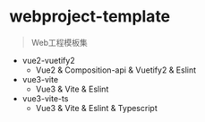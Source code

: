 # webproject-template
> Web工程模板集
>

- vue2-vuetify2
  - Vue2 & Composition-api & Vuetify2 & Eslint
- vue3-vite
  - Vue3 & Vite & Eslint
- vue3-vite-ts
  - Vue3 & Vite & Eslint & Typescript